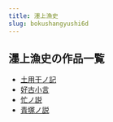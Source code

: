 ```yaml
---
title: 濹上漁史
slug: bokushangyushi6d
---
```


## 濹上漁史の作品一覧

- [土用干ノ記](tuyonggannoji-314)
- [好古小言](haoguxiaoyan-ecd)
- [忙ノ説](mangnoshuo-52b)
- [青塚ノ説](qingzhongnoshuo-7b8)
